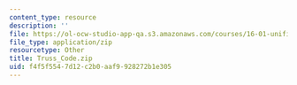 ```yaml
---
content_type: resource
description: ''
file: https://ol-ocw-studio-app-qa.s3.amazonaws.com/courses/16-01-unified-engineering-i-ii-iii-iv-fall-2005-spring-2006/f4f5f5547d12c2b0aaf9928272b1e305_Truss_Code.zip
file_type: application/zip
resourcetype: Other
title: Truss_Code.zip
uid: f4f5f554-7d12-c2b0-aaf9-928272b1e305
---
```

